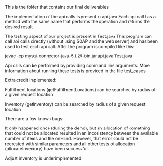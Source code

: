 This is the folder that contains our final deliverables

The implementation of the api calls is present in api.java
Each api call has a method with the same name that performs the operation and returns the desired result.

The testing aspect of our project is present in Test.java
This program can call api calls directly (without using SOAP and the web server) and has been used to test each api call.
After the program is compiled like this:

javac -cp mysql-connector-java-5.1.25-bin.jar api.java Test.java

Api calls can be performed by providing command line arguments. More information about running these tests is provided in
the file test_cases

Extra credit implemented:

Fulfillment locations (getFulfillmentLocations) can be searched by radius of a given request location

Inventory (getInventory) can be searched by radius of a given request location

There are a few known bugs:

It only happened once (during the demo), but an allocation of something that could not be allocated resulted in an
incosistency between the available number of items and the onHand. However, that error could not be recreated with 
similar parameters and all other tests of allocation (allocateInventory) have been successful.

Adjust inventory is underimplemented
